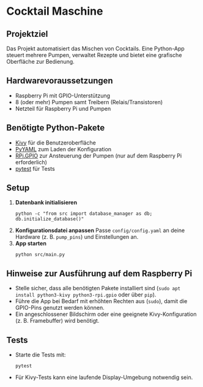 # Cocktail Maschine

## Projektziel
Das Projekt automatisiert das Mischen von Cocktails. Eine Python-App steuert mehrere Pumpen, verwaltet Rezepte und bietet eine grafische Oberfläche zur Bedienung.

## Hardwarevoraussetzungen
- Raspberry Pi mit GPIO-Unterstützung
- 8 (oder mehr) Pumpen samt Treibern (Relais/Transistoren)
- Netzteil für Raspberry Pi und Pumpen

## Benötigte Python-Pakete
- [Kivy](https://kivy.org/) für die Benutzeroberfläche
- [PyYAML](https://pyyaml.org/) zum Laden der Konfiguration
- [RPi.GPIO](https://pypi.org/project/RPi.GPIO/) zur Ansteuerung der Pumpen (nur auf dem Raspberry Pi erforderlich)
- [pytest](https://pytest.org/) für Tests

## Setup
1. **Datenbank initialisieren**
   ```
   python -c "from src import database_manager as db; db.initialize_database()"
   ```
2. **Konfigurationsdatei anpassen**
   Passe `config/config.yaml` an deine Hardware (z. B. `pump_pins`) und Einstellungen an.
3. **App starten**
   ```
   python src/main.py
   ```

## Hinweise zur Ausführung auf dem Raspberry Pi
- Stelle sicher, dass alle benötigten Pakete installiert sind (`sudo apt install python3-kivy python3-rpi.gpio` oder über `pip`).
- Führe die App bei Bedarf mit erhöhten Rechten aus (`sudo`), damit die GPIO-Pins genutzt werden können.
- Ein angeschlossener Bildschirm oder eine geeignete Kivy-Konfiguration (z. B. Framebuffer) wird benötigt.

## Tests
- Starte die Tests mit:
  ```
  pytest
  ```
- Für Kivy-Tests kann eine laufende Display-Umgebung notwendig sein.

